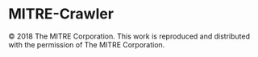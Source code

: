# MITRE-Crawler

© 2018 The MITRE Corporation. This work is reproduced and distributed with the permission of The MITRE Corporation.
